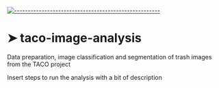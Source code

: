 <!-- ⚠️ This README has been generated from the file(s) "blueprint.md" ⚠️-->
[![-----------------------------------------------------](https://raw.githubusercontent.com/andreasbm/readme/master/assets/lines/colored.png)](#taco-image-analysis)

# ➤ taco-image-analysis
Data preparation, image classification and segmentation of trash images from the TACO project

Insert steps to run the analysis with a bit of description